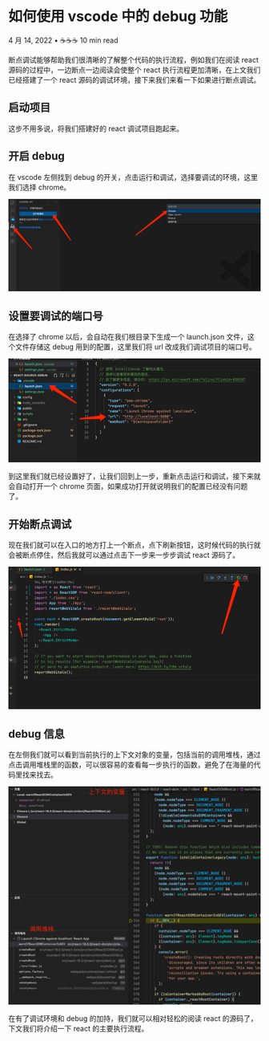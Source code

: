 # 如何使用 vscode 中的 debug 功能

4 月 14, 2022 • ☕️☕️☕️ 10 min read

断点调试能够帮助我们很清晰的了解整个代码的执行流程，例如我们在阅读 react 源码的过程中，一边断点一边阅读会使整个 react 执行流程更加清晰，在上文我们已经搭建了一个 react 源码的调试环境，接下来我们来看一下如果进行断点调试。

## 启动项目

这步不用多说，将我们搭建好的 react 调试项目跑起来。

## 开启 debug

在 vscode 左侧找到 debug 的开关，点击运行和调试，选择要调试的环境，这里我们选择 chrome。

![debug-position](/how-use-vscode-debug/debug-position.png)

## 设置要调试的端口号

在选择了 chrome 以后，会自动在我们根目录下生成一个 launch.json 文件，这个文件存储这 debug 用到的配置，这里我们将 url 改成我们调试项目的端口号。

![debug-url](/how-use-vscode-debug/debug-url.png)

到这里我们就已经设置好了，让我们回到上一步，重新点击运行和调试，接下来就会自动打开一个 chrome 页面，如果成功打开就说明我们的配置已经没有问题了。

## 开始断点调试

现在我们就可以在入口的地方打上一个断点，点下刷新按钮，这时候代码的执行就会被断点停住，然后我就可以通过点击下一步来一步步调试 react 源码了。

![debug-use](/how-use-vscode-debug/debug-use.png)

## debug 信息

在左侧我们就可以看到当前执行的上下文对象的变量，包括当前的调用堆栈，通过点击调用堆栈里的函数，可以很容易的查看每一步执行的函数，避免了在海量的代码里找来找去。

![debug-info](/how-use-vscode-debug/debug-info.png)

在有了调试环境和 debug 的加持，我们就可以相对轻松的阅读 react 的源码了，下文我们将介绍一下 react 的主要执行流程。
